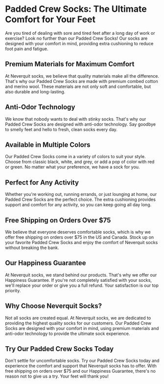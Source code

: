 # Padded Crew Socks: The Ultimate Comfort for Your Feet

Are you tired of dealing with sore and tired feet after a long day of work or exercise? Look no further than our Padded Crew Socks! Our socks are designed with your comfort in mind, providing extra cushioning to reduce foot pain and fatigue.

## Premium Materials for Maximum Comfort

At Neverquit socks, we believe that quality materials make all the difference. That's why our Padded Crew Socks are made with premium combed cotton and merino wool. These materials are not only soft and comfortable, but also durable and long-lasting.

## Anti-Odor Technology

We know that nobody wants to deal with stinky socks. That's why our Padded Crew Socks are designed with anti-odor technology. Say goodbye to smelly feet and hello to fresh, clean socks every day.

## Available in Multiple Colors

Our Padded Crew Socks come in a variety of colors to suit your style. Choose from classic black, white, and grey, or add a pop of color with red or green. No matter what your preference, we have a sock for you.

## Perfect for Any Activity

Whether you're working out, running errands, or just lounging at home, our Padded Crew Socks are the perfect choice. The extra cushioning provides support and comfort for any activity, so you can keep going all day long.

## Free Shipping on Orders Over $75

We believe that everyone deserves comfortable socks, which is why we offer free shipping on orders over $75 in the US and Canada. Stock up on your favorite Padded Crew Socks and enjoy the comfort of Neverquit socks without breaking the bank.

## Our Happiness Guarantee

At Neverquit socks, we stand behind our products. That's why we offer our Happiness Guarantee. If you're not completely satisfied with your socks, we'll replace your order or give you a full refund. Your satisfaction is our top priority.

## Why Choose Neverquit Socks?

Not all socks are created equal. At Neverquit socks, we are dedicated to providing the highest quality socks for our customers. Our Padded Crew Socks are designed with your comfort in mind, using premium materials and anti-odor technology to provide the ultimate sock experience.

## Try Our Padded Crew Socks Today

Don't settle for uncomfortable socks. Try our Padded Crew Socks today and experience the comfort and support that Neverquit socks has to offer. With free shipping on orders over $75 and our Happiness Guarantee, there's no reason not to give us a try. Your feet will thank you!